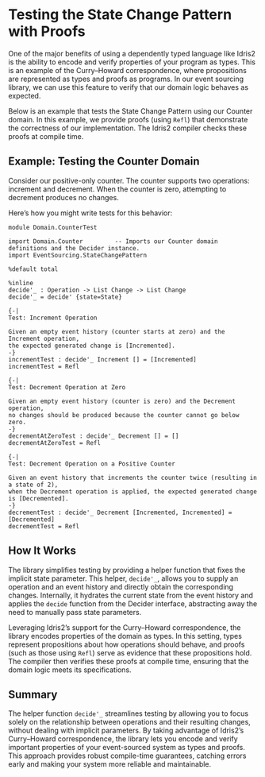 # Testing the State Change Pattern with Proofs

One of the major benefits of using a dependently typed language like Idris2 is the ability to encode and verify properties of your program as types. This is an example of the Curry–Howard correspondence, where propositions are represented as types and proofs as programs. In our event sourcing library, we can use this feature to verify that our domain logic behaves as expected.

Below is an example that tests the State Change Pattern using our Counter domain. In this example, we provide proofs (using `Refl`) that demonstrate the correctness of our implementation. The Idris2 compiler checks these proofs at compile time.

## Example: Testing the Counter Domain

Consider our positive-only counter. The counter supports two operations: increment and decrement. When the counter is zero, attempting to decrement produces no changes.

Here’s how you might write tests for this behavior:

```idris2
module Domain.CounterTest

import Domain.Counter         -- Imports our Counter domain definitions and the Decider instance.
import EventSourcing.StateChangePattern

%default total

%inline
decide'_ : Operation -> List Change -> List Change 
decide'_ = decide' {state=State}

{-| 
Test: Increment Operation

Given an empty event history (counter starts at zero) and the Increment operation,
the expected generated change is [Incremented].
-}
incrementTest : decide'_ Increment [] = [Incremented]
incrementTest = Refl

{-| 
Test: Decrement Operation at Zero

Given an empty event history (counter is zero) and the Decrement operation,
no changes should be produced because the counter cannot go below zero.
-}
decrementAtZeroTest : decide'_ Decrement [] = []
decrementAtZeroTest = Refl

{-| 
Test: Decrement Operation on a Positive Counter

Given an event history that increments the counter twice (resulting in a state of 2),
when the Decrement operation is applied, the expected generated change is [Decremented].
-}
decrementTest : decide'_ Decrement [Incremented, Incremented] = [Decremented]
decrementTest = Refl

```

## How It Works

The library simplifies testing by providing a helper function that fixes the implicit state parameter. This helper, `decide'_`, allows you to supply an operation and an event history and directly obtain the corresponding changes. Internally, it hydrates the current state from the event history and applies the `decide` function from the Decider interface, abstracting away the need to manually pass state parameters.

Leveraging Idris2’s support for the Curry–Howard correspondence, the library encodes properties of the domain as types. In this setting, types represent propositions about how operations should behave, and proofs (such as those using `Refl`) serve as evidence that these propositions hold. The compiler then verifies these proofs at compile time, ensuring that the domain logic meets its specifications.

## Summary

The helper function `decide'_` streamlines testing by allowing you to focus solely on the relationship between operations and their resulting changes, without dealing with implicit parameters. By taking advantage of Idris2’s Curry–Howard correspondence, the library lets you encode and verify important properties of your event-sourced system as types and proofs. This approach provides robust compile-time guarantees, catching errors early and making your system more reliable and maintainable.

